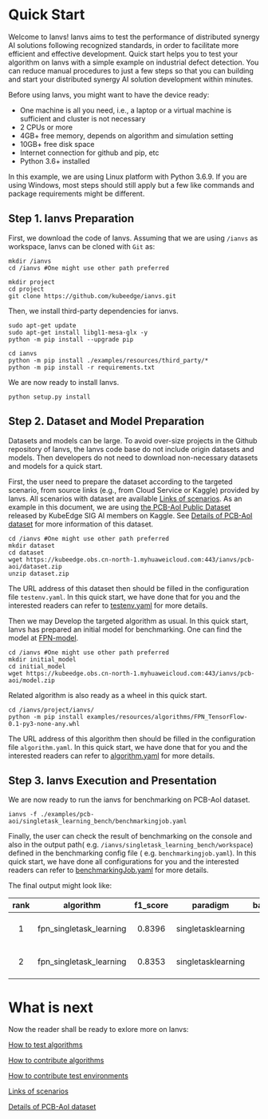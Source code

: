 [Links of scenarios]: ../proposals/scenarios/industrial-defect-detection/pcb-aoi.md

[the PCB-AoI public dataset]: https://www.kaggle.com/datasets/kubeedgeianvs/pcb-aoi
[Details of PCB-AoI dataset]: ../proposals/scenarios/industrial-defect-detection/pcb-aoi.md
[XFTP]: https://www.xshell.com/en/xftp/
[FPN-model]: https://kubeedge.obs.cn-north-1.myhuaweicloud.com:443/ianvs/pcb-aoi/model.zip
[How to test algorithms]: how-to-test-algorithms.md
[How to contribute algorithms]: how-to-contribute-algorithms.md
[How to contribute test environments]: how-to-contribute-test-environments.md

[testenv.yaml]: how-to-test-algorithms.html#step-1-test-environment-preparation

[algorithm.yaml]: how-to-test-algorithms.html#step-2-test-case-preparation

[benchmarkingJob.yaml]: how-to-test-algorithms.html#step-3-ianvs-configuration

# Quick Start

Welcome to Ianvs! Ianvs aims to test the performance of distributed synergy AI solutions following recognized standards, 
in order to facilitate more efficient and effective development. Quick start helps you to test your algorithm on Ianvs 
with a simple example on industrial defect detection. You can reduce manual procedures to just a few steps so that you can 
building and start your distributed synergy AI solution development within minutes. 

Before using Ianvs, you might want to have the device ready: 
- One machine is all you need, i.e., a laptop or a virtual machine is sufficient and cluster is not necessary
- 2 CPUs or more
- 4GB+ free memory, depends on algorithm and simulation setting
- 10GB+ free disk space
- Internet connection for github and pip, etc
- Python 3.6+ installed
  
In this example, we are using Linux platform with Python 3.6.9. If you are using Windows, most steps should still apply but a few like commands and package requirements might be different. 

## Step 1. Ianvs Preparation

First, we download the code of Ianvs. Assuming that we are using `/ianvs` as workspace, Ianvs can be cloned with `Git`
as:

``` shell
mkdir /ianvs
cd /ianvs #One might use other path preferred

mkdir project
cd project
git clone https://github.com/kubeedge/ianvs.git   
```


Then, we install third-party dependencies for ianvs. 
``` shell
sudo apt-get update
sudo apt-get install libgl1-mesa-glx -y
python -m pip install --upgrade pip

cd ianvs 
python -m pip install ./examples/resources/third_party/*
python -m pip install -r requirements.txt
```

We are now ready to install Ianvs. 
``` shell
python setup.py install  
```

## Step 2. Dataset and Model Preparation

Datasets and models can be large. To avoid over-size projects in the Github repository of Ianvs, the Ianvs code base do
not include origin datasets and models. Then developers do not need to download non-necessary datasets and models for a
quick start.

First, the user need to prepare the dataset according to the targeted scenario, from source links (e.g., from Cloud
Service or Kaggle) provided by Ianvs. All scenarios with dataset are available [Links of scenarios]. As an example in
this document, we are using [the PCB-AoI Public Dataset] released by KubeEdge SIG AI members on Kaggle.
See [Details of PCB-AoI dataset] for more information of this dataset.

``` shell
cd /ianvs #One might use other path preferred
mkdir dataset   
cd dataset
wget https://kubeedge.obs.cn-north-1.myhuaweicloud.com:443/ianvs/pcb-aoi/dataset.zip
unzip dataset.zip
```

The URL address of this dataset then should be filled in the configuration file ``testenv.yaml``. In this quick start,
we have done that for you and the interested readers can refer to [testenv.yaml] for more details.

<!-- Please put the downloaded dataset on the above datset path, e.g., `/ianvs/dataset`. One can transfer the dataset to the path, e.g., on a remote Linux system using [XFTP].  -->

Then we may Develop the targeted algorithm as usual. In this quick start, Ianvs has prepared an initial model for
benchmarking. One can find the model at [FPN-model].


``` shell
cd /ianvs #One might use other path preferred
mkdir initial_model  
cd initial_model
wget https://kubeedge.obs.cn-north-1.myhuaweicloud.com:443/ianvs/pcb-aoi/model.zip
```

<!-- Please put the downloaded model on the above model path, e.g., `/ianvs/initial_model`. One can transfer the model to the path, e.g., on remote a Linux system using [XFTP].  -->

Related algorithm is also ready as a wheel in this quick start. 
``` shell
cd /ianvs/project/ianvs/
python -m pip install examples/resources/algorithms/FPN_TensorFlow-0.1-py3-none-any.whl
```

The URL address of this algorithm then should be filled in the configuration file ``algorithm.yaml``. In this quick
start, we have done that for you and the interested readers can refer to [algorithm.yaml] for more details.

## Step 3. Ianvs Execution and Presentation

We are now ready to run the ianvs for benchmarking on PCB-AoI dataset. 

``` shell
ianvs -f ./examples/pcb-aoi/singletask_learning_bench/benchmarkingjob.yaml
```

Finally, the user can check the result of benchmarking on the console and also in the output path(
e.g. `/ianvs/singletask_learning_bench/workspace`) defined in the benchmarking config file (
e.g. `benchmarkingjob.yaml`). In this quick start, we have done all configurations for you and the interested readers
can refer to [benchmarkingJob.yaml] for more details.

The final output might look like:   

|rank  |algorithm                |f1_score  |paradigm            |basemodel  |learning_rate  |momentum  |time                     |url                                                                                                                             |
|:----:|:-----------------------:|:--------:|:------------------:|:---------:|:-------------:|:--------:|:------------------------|:-------------------------------------------------------------------------------------------------------------------------------|
|1     |fpn_singletask_learning  | 0.8396   |singletasklearning  | FPN       | 0.1           | 0.5      | 2022-07-07 20:33:53     |/ianvs/pcb-aoi/singletask_learning_bench/workspace/benchmarkingjob/fpn_singletask_learning/49eb5ffd-fdf0-11ec-8d5d-fa163eaa99d5 |
|2     |fpn_singletask_learning  | 0.8353   |singletasklearning  | FPN       | 0.1           | 0.95     | 2022-07-07 20:31:08     |/ianvs/pcb-aoi/singletask_learning_bench/workspace/benchmarkingjob/fpn_singletask_learning/49eb5ffc-fdf0-11ec-8d5d-fa163eaa99d5 |

# What is next

Now the reader shall be ready to exlore more on Ianvs: 

[How to test algorithms]

[How to contribute algorithms]

[How to contribute test environments]

[Links of scenarios]

[Details of PCB-AoI dataset]
